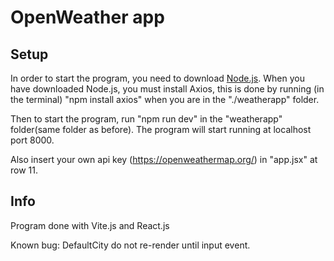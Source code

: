 # OpenWeather app

## Setup



In order to start the program, you need to download [Node.js](https://nodejs.org/en/download). When you have downloaded Node.js, you must install Axios, this is done by running (in the terminal) "npm install axios" when you are in the "./weatherapp" folder.

Then to start the program, run "npm run dev" in the "weatherapp" folder(same folder as before).
The program will start running at localhost port 8000.

Also insert your own api key (https://openweathermap.org/) in "app.jsx" at row 11.

## Info
Program done with Vite.js and React.js

Known bug: DefaultCity do not re-render until input event.
